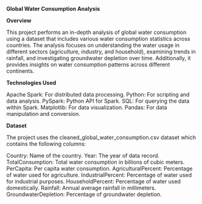**Global Water Consumption Analysis**

**Overview**

This project performs an in-depth analysis of global water consumption using a dataset that includes various water consumption statistics across countries. The analysis focuses on understanding the water usage in different sectors (agriculture, industry, and household), examining trends in rainfall, and investigating groundwater depletion over time. Additionally, it provides insights on water consumption patterns across different continents.

**Technologies Used**

Apache Spark: For distributed data processing.
Python: For scripting and data analysis.
PySpark: Python API for Spark.
SQL: For querying the data within Spark.
Matplotlib: For data visualization.
Pandas: For data manipulation and conversion.

**Dataset**

The project uses the cleaned_global_water_consumption.csv dataset which contains the following columns:

Country: Name of the country.
Year: The year of data record.
TotalConsumption: Total water consumption in billions of cubic meters.
PerCapita: Per capita water consumption.
AgriculturalPercent: Percentage of water used for agriculture.
IndustrialPercent: Percentage of water used for industrial purposes.
HouseholdPercent: Percentage of water used domestically.
Rainfall: Annual average rainfall in millimeters.
GroundwaterDepletion: Percentage of groundwater depletion.

